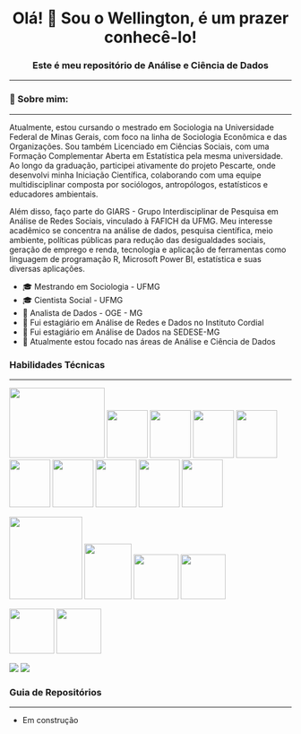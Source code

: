 # <center>Olá! 👋 Sou o Wellington, é um prazer conhecê-lo!</center>

### <center> Este é meu repositório de Análise e Ciência de Dados</center>
---
### :speech_balloon: Sobre mim:
---
Atualmente, estou cursando o mestrado em Sociologia na Universidade Federal de Minas Gerais, com foco na linha de Sociologia Econômica e das Organizações. Sou também Licenciado em Ciências Sociais, com uma Formação Complementar Aberta em Estatística pela mesma universidade. Ao longo da graduação, participei ativamente do projeto Pescarte, onde desenvolvi minha Iniciação Científica, colaborando com uma equipe multidisciplinar composta por sociólogos, antropólogos, estatísticos e educadores ambientais.

Além disso, faço parte do GIARS - Grupo Interdisciplinar de Pesquisa em Análise de Redes Sociais, vinculado à FAFICH da UFMG. Meu interesse acadêmico se concentra na análise de dados, pesquisa científica, meio ambiente, políticas públicas para redução das desigualdades sociais, geração de emprego e renda, tecnologia e aplicação de ferramentas como linguagem de programação R, Microsoft Power BI, estatística e suas diversas aplicações.

* :mortar_board: Mestrando em Sociologia - UFMG
* :mortar_board: Cientista Social - UFMG
* :office: Analista de Dados - OGE - MG
* :office: Fui estagiário em Análise de Redes e Dados no Instituto Cordial
* :office: Fui estagiário em Análise de Dados na SEDESE-MG
* :rocket: Atualmente estou focado nas áreas de Análise e Ciência de Dados

### Habilidades Técnicas
---
<img src="https://www.r-project.org/Rlogo.png" width="170" height="125"> <img src ="https://github.com/welli45/welli45/assets/74972381/9cc2e420-8876-42f9-b67a-2eb5f1172698" width="73,6" height="85"> <img src = "https://www.tidyverse.org/css/images/hex/dplyr.png" width="73,6" height="85">  <img src = "https://www.tidyverse.org/css/images/hex/tidyr.png" width="73,6" height="85"> <img src = "https://www.tidyverse.org/css/images/hex/tibble.png" width="73,6" height="85"> <img src = "https://www.tidyverse.org/css/images/hex/stringr.png" width="73,6" height="85"> <img src = "https://www.tidyverse.org/css/images/hex/purrr.png" width="73,6" height="85"> <img src = "https://www.tidyverse.org/css/images/hex/ggplot2.png" width="73,6" height="85"> <img src = "https://www.tidyverse.org/css/images/hex/forcats.png" width="73,6" height="85"> <img src=https://rstudio.github.io/cheatsheets/html/images/logo-rmarkdown.png width="73,6" height="85">


<img src = "https://s3.dualstack.us-east-2.amazonaws.com/pythondotorg-assets/media/community/logos/python-logo-only.png" width="130,7" height="147,8"> <img src ="https://upload.wikimedia.org/wikipedia/commons/thumb/2/22/Pandas_mark.svg/449px-Pandas_mark.svg.png?20200210000431"  width="84,9" height="99,9"> <img src="https://numpy.org/images/logo.svg" width="80" height="80"> <img src = "https://jupyter.org/assets/homepage/main-logo.svg" width="80" height="80">

<img src = "https://upload.wikimedia.org/wikipedia/commons/thumb/3/34/Microsoft_Office_Excel_%282019%E2%80%93present%29.svg/512px-Microsoft_Office_Excel_%282019%E2%80%93present%29.svg.png" width="80" height="80"> <img src = "https://upload.wikimedia.org/wikipedia/commons/thumb/c/cf/New_Power_BI_Logo.svg/64px-New_Power_BI_Logo.svg.png" width="80" height="80"> 

<img src="https://upload.wikimedia.org/wikipedia/commons/thumb/a/ae/Google_Sheets_2020_Logo.svg/64px-Google_Sheets_2020_Logo.svg.png"> <img src = "https://seeklogo.com/images/G/google-big-query-logo-AC63E7C329-seeklogo.com.png"> 

 ### Guia de Repositórios
 ---
 * Em construção


<!---
welli45/welli45 is a ✨ special ✨ repository because its `README.md` (this file) appears on your GitHub profile.
You can click the Preview link to take a look at your changes.
--->

